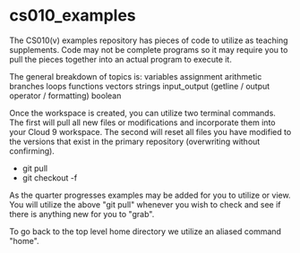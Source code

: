 cs010_examples
==============

The CS010(v) examples repository has pieces of code to utilize as teaching 
supplements. Code may not be complete programs so it may require you to pull the
pieces together into an actual program to execute it.

The general breakdown of topics is:
variables
assignment
arithmetic
branches
loops
functions
vectors
strings
input_output (getline / output operator / formatting)
boolean


Once the workspace is created, you can utilize two terminal commands. The first
will pull all new files or modifications and incorporate them into your
Cloud 9 workspace. The second will reset all files you have modified to the 
versions that exist in the primary repository (overwriting without confirming).

* git pull
* git checkout -f


As the quarter progresses examples may be added for you to utilize or view. You
will utilize the above "git pull" whenever you wish to check and see if there
is anything new for you to "grab".


To go back to the top level home directory we utilize an aliased command "home".